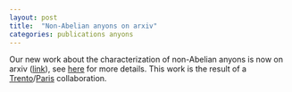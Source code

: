 ```yaml
---
layout: post
title:  "Non-Abelian anyons on arxiv"
categories: publications anyons
---
```


Our new work about the characterization of non-Abelian anyons is now on arxiv ([link][link-arxiv]), see [here][link-research] for more details.
This work is the result of a [Trento][link-trento]/[Paris][link-paris] collaboration.

[link-arxiv]: https://arxiv.org/abs/1903.03011
[link-research]: /research.html#anyons
[link-trento]: http://bec.science.unitn.it
[link-paris]: https://sites.google.com/site/leonardmaz/
